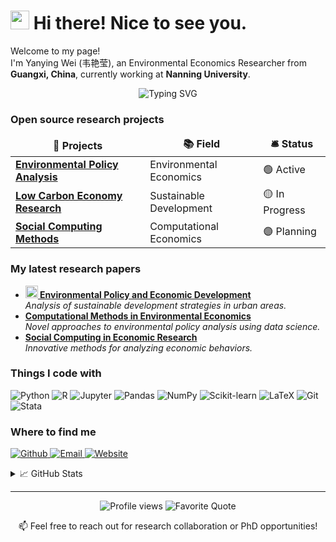 # <img src="https://emojis.slackmojis.com/emojis/images/1531849430/4246/blob-sunglasses.gif?1531849430" width="30"/> Hi there! Nice to see you.

<p>Welcome to my page! </br> I'm Yanying Wei (韦艳莹), an Environmental Economics Researcher from <img src="https://cdn-icons-png.flaticon.com/512/197/197375.png" width="13"/> <b>Guangxi, China</b>, currently working at <b>Nanning University</b>. </p>

<div align="center">
  <img src="https://readme-typing-svg.herokuapp.com?font=Fira+Code&pause=1000&color=27A79D&random=false&width=435&lines=Environmental+Economics+Researcher;Data+Science+Educator;Python+Programming+Enthusiast" alt="Typing SVG" />
</div>

<h3>Open source research projects</h3>
<table>
  <thead align="center">
    <tr border: none;>
      <td><b>🎁 Projects</b></td>
      <td><b>📚 Field</b></td>
      <td><b>🛎 Status</b></td>
    </tr>
  </thead>
  <tbody>
    <tr>
      <td><a href="https://github.com/YanyingWei1997/project1"><b>Environmental Policy Analysis</b></a></td>
      <td>Environmental Economics</td>
      <td>🟢 Active</td>
    </tr>
    <tr>
      <td><a href="https://github.com/YanyingWei1997/project2"><b>Low Carbon Economy Research</b></a></td>
      <td>Sustainable Development</td>
      <td>🟡 In Progress</td>
    </tr>
    <tr>
      <td><a href="https://github.com/YanyingWei1997/project3"><b>Social Computing Methods</b></a></td>
      <td>Computational Economics</td>
      <td>🟣 Planning</td>
    </tr>
  </tbody>
</table>

<h3>My latest research papers</h3>
<ul>
  <li>
    <a href="your-paper-link"><b><img src="https://emojipedia-us.s3.dualstack.us-west-1.amazonaws.com/thumbs/240/apple/237/fire_1f525.png" width="20" alt="new" /> Environmental Policy and Economic Development</b></a><br/>
    <i>Analysis of sustainable development strategies in urban areas.</i>
  </li>
  <li>
    <a href="your-paper-link"><b>Computational Methods in Environmental Economics</b></a><br/>
    <i>Novel approaches to environmental policy analysis using data science.</i>
  </li>
  <li>
    <a href="your-paper-link"><b>Social Computing in Economic Research</b></a><br/>
    <i>Innovative methods for analyzing economic behaviors.</i>
  </li>
</ul>

<h3>Things I code with</h3>
<p>
  <img alt="Python" src="https://img.shields.io/badge/-Python-3776AB?style=flat-square&logo=python&logoColor=white" />
  <img alt="R" src="https://img.shields.io/badge/-R-276DC3?style=flat-square&logo=r&logoColor=white" />
  <img alt="Jupyter" src="https://img.shields.io/badge/-Jupyter-F37626?style=flat-square&logo=jupyter&logoColor=white" />
  <img alt="Pandas" src="https://img.shields.io/badge/-Pandas-150458?style=flat-square&logo=pandas&logoColor=white" />
  <img alt="NumPy" src="https://img.shields.io/badge/-NumPy-013243?style=flat-square&logo=numpy&logoColor=white" />
  <img alt="Scikit-learn" src="https://img.shields.io/badge/-Scikit_Learn-F7931E?style=flat-square&logo=scikit-learn&logoColor=white" />
  <img alt="LaTeX" src="https://img.shields.io/badge/-LaTeX-008080?style=flat-square&logo=latex&logoColor=white" />
  <img alt="Git" src="https://img.shields.io/badge/-Git-F05032?style=flat-square&logo=git&logoColor=white" />
  <img alt="Stata" src="https://img.shields.io/badge/-Stata-4B4B4B?style=flat-square&logo=stata&logoColor=white" />
</p>

<h3>Where to find me</h3>
<p>
  <a href="https://github.com/YanyingWei1997" target="_blank">
    <img alt="Github" src="https://img.shields.io/badge/GitHub-%2312100E.svg?&style=for-the-badge&logo=Github&logoColor=white" />
  </a>
  <a href="mailto:weiyanying@unn.edu.cn" target="_blank">
    <img alt="Email" src="https://img.shields.io/badge/Email-D14836?style=for-the-badge&logo=gmail&logoColor=white" />
  </a>
  <a href="https://yanyingwei1997.github.io/" target="_blank">
    <img alt="Website" src="https://img.shields.io/badge/Website-4CAF50?style=for-the-badge&logo=google-chrome&logoColor=white" />
  </a>
</p>

<details>
<summary>📈 GitHub Stats</summary>
<br>
<p align="center">
  <img src="https://github-readme-stats.vercel.app/api?username=YanyingWei1997&show_icons=true&theme=radical" alt="GitHub Stats" />
</p>
</details>

------------
<p align="center">
  <img src="https://komarev.com/ghpvc/?username=YanyingWei1997&color=blueviolet" alt="Profile views" />
  <img src="https://img.shields.io/badge/Quote-Two_roads_diverged_in_woods,_I_took_the_one_less_traveled_by.-blue" alt="Favorite Quote" />
</p>

<p align="center">
  📫 Feel free to reach out for research collaboration or PhD opportunities!
</p>
